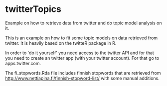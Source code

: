 # twitterTopics
Example on how to retrieve data from twitter and do topic model analysis on it.

This is an example on how to fit some topic models on data retrieved from twitter. It is heavily based on the twitteR package in R.  

In order to 'do it yourself' you need access to the twitter API and for that you need to create an twitter app (with your twitter account). 
For that go to apps.twitter.com.  

The fi_stopwords.Rda file includes finnish stopwords that are retrieved from http://www.nettiapina.fi/finnish-stopword-list/ 
with some manual additions.
